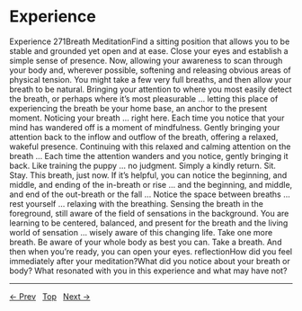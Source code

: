 # Experience

Experience
271Breath MeditationFind a sitting position that allows you to be stable and grounded yet open and at ease. Close your eyes and establish a simple sense of presence. Now, allowing your awareness to scan through your body and, wherever possible, softening and releasing obvious areas of physical tension. You might take a few very full breaths, and then allow your breath to be natural. Bringing your attention to where you most easily detect the breath, or perhaps where it’s most pleasurable … letting this place of experiencing the breath be your home base, an anchor to the present moment. Noticing your breath … right here. Each time you notice that your mind has wandered off is a moment of mindfulness. Gently bringing your attention back to the inflow and outflow of the breath, offering a relaxed, wakeful presence. Continuing with this relaxed and calming attention on the breath … Each time the attention wanders and you notice, gently bringing it back. Like training the puppy … no judgment. Simply a kindly return. Sit. Stay. This breath, just now. If it’s helpful, you can notice the beginning, and middle, and ending of the in-breath or rise … and the beginning, and middle, and end of the out-breath or the fall … Notice the space between breaths … rest yourself … relaxing with the breathing. Sensing the breath in the foreground, still aware of the field of sensations in the background. You are learning to be centered, balanced, and present for the breath and the living world of sensation … wisely aware of this changing life. Take one more breath. Be aware of your whole body as best you can. Take a breath. And then when you’re ready, you can open your eyes. reflectionHow did you feel immediately after your meditation?What did you notice about your breath or body?
What resonated with you in this experience and what may have not?


---
[← Prev](/pages/page-271.md) &nbsp; [Top](/index.md) &nbsp; [Next →](/pages/page-273.md)

